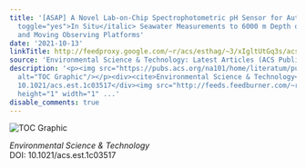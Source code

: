 ```yaml
---
title: '[ASAP] A Novel Lab-on-Chip Spectrophotometric pH Sensor for Autonomous <italic
  toggle="yes">In Situ</italic> Seawater Measurements to 6000 m Depth on Stationary
  and Moving Observing Platforms'
date: '2021-10-13'
linkTitle: http://feedproxy.google.com/~r/acs/esthag/~3/xIgltUtGq3s/acs.est.1c03517
source: 'Environmental Science & Technology: Latest Articles (ACS Publications)'
description: '<p><img src="https://pubs.acs.org/na101/home/literatum/publisher/achs/journals/content/esthag/0/esthag.ahead-of-print/acs.est.1c03517/20211013/images/medium/es1c03517_0007.gif"
  alt="TOC Graphic"/></p><div><cite>Environmental Science & Technology</cite></div><div>DOI:
  10.1021/acs.est.1c03517</div><img src="http://feeds.feedburner.com/~r/acs/esthag/~4/xIgltUtGq3s"
  height="1" width="1" ...'
disable_comments: true
---
```

<p><img src="https://pubs.acs.org/na101/home/literatum/publisher/achs/journals/content/esthag/0/esthag.ahead-of-print/acs.est.1c03517/20211013/images/medium/es1c03517_0007.gif" alt="TOC Graphic"/></p><div><cite>Environmental Science & Technology</cite></div><div>DOI: 10.1021/acs.est.1c03517</div><img src="http://feeds.feedburner.com/~r/acs/esthag/~4/xIgltUtGq3s" height="1" width="1" ...